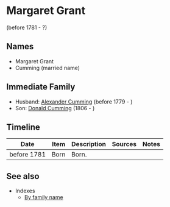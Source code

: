 ﻿---
layout: person
subject_key: i39612304
permalink: /people/i39612304
---

# Margaret Grant
(before 1781 - ?)

## Names

* Margaret Grant
* Cumming (married name)

## Immediate Family

* Husband: [Alexander Cumming](./@1900151@-alexander-cumming-b1779-d.md) (before 1779 - )
* Son: [Donald Cumming](./@45726416@-donald-cumming-b1806-d.md) (1806 - )

## Timeline

Date | Item | Description | Sources | Notes
---|---|---|---|---
before 1781 | Born | Born. |  | 


## See also

- Indexes
  - [By family name](../index-by-family-name.md)
